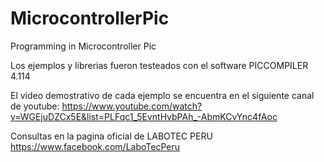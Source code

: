 # MicrocontrollerPic
Programming in Microcontroller Pic

Los ejemplos y librerias fueron testeados con el software PICCOMPILER 4.114

El video demostrativo de cada ejemplo se encuentra en el siguiente canal de youtube:
https://www.youtube.com/watch?v=WGEjuDZCx5E&list=PLFqc1_5EvntHvbPAh_-AbmKCvYnc4fAoc

Consultas en la pagina oficial de LABOTEC PERU
https://www.facebook.com/LaboTecPeru
